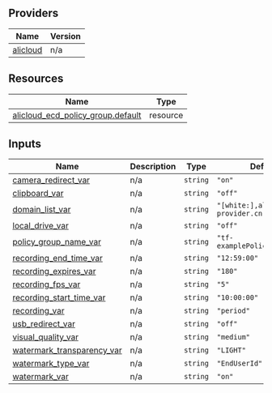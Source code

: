 <!-- BEGIN_TF_DOCS -->
## Providers

| Name | Version |
|------|---------|
| <a name="provider_alicloud"></a> [alicloud](#provider\_alicloud) | n/a |

## Resources

| Name | Type |
|------|------|
| [alicloud_ecd_policy_group.default](https://registry.terraform.io/providers/hashicorp/alicloud/latest/docs/resources/ecd_policy_group) | resource |

## Inputs

| Name | Description | Type | Default | Required |
|------|-------------|------|---------|:--------:|
| <a name="input_camera_redirect_var"></a> [camera\_redirect\_var](#input\_camera\_redirect\_var) | n/a | `string` | `"on"` | no |
| <a name="input_clipboard_var"></a> [clipboard\_var](#input\_clipboard\_var) | n/a | `string` | `"off"` | no |
| <a name="input_domain_list_var"></a> [domain\_list\_var](#input\_domain\_list\_var) | n/a | `string` | `"[white:],alicloud-provider.cn"` | no |
| <a name="input_local_drive_var"></a> [local\_drive\_var](#input\_local\_drive\_var) | n/a | `string` | `"off"` | no |
| <a name="input_policy_group_name_var"></a> [policy\_group\_name\_var](#input\_policy\_group\_name\_var) | n/a | `string` | `"tf-examplePolicyGroupName"` | no |
| <a name="input_recording_end_time_var"></a> [recording\_end\_time\_var](#input\_recording\_end\_time\_var) | n/a | `string` | `"12:59:00"` | no |
| <a name="input_recording_expires_var"></a> [recording\_expires\_var](#input\_recording\_expires\_var) | n/a | `string` | `"180"` | no |
| <a name="input_recording_fps_var"></a> [recording\_fps\_var](#input\_recording\_fps\_var) | n/a | `string` | `"5"` | no |
| <a name="input_recording_start_time_var"></a> [recording\_start\_time\_var](#input\_recording\_start\_time\_var) | n/a | `string` | `"10:00:00"` | no |
| <a name="input_recording_var"></a> [recording\_var](#input\_recording\_var) | n/a | `string` | `"period"` | no |
| <a name="input_usb_redirect_var"></a> [usb\_redirect\_var](#input\_usb\_redirect\_var) | n/a | `string` | `"off"` | no |
| <a name="input_visual_quality_var"></a> [visual\_quality\_var](#input\_visual\_quality\_var) | n/a | `string` | `"medium"` | no |
| <a name="input_watermark_transparency_var"></a> [watermark\_transparency\_var](#input\_watermark\_transparency\_var) | n/a | `string` | `"LIGHT"` | no |
| <a name="input_watermark_type_var"></a> [watermark\_type\_var](#input\_watermark\_type\_var) | n/a | `string` | `"EndUserId"` | no |
| <a name="input_watermark_var"></a> [watermark\_var](#input\_watermark\_var) | n/a | `string` | `"on"` | no |
<!-- END_TF_DOCS -->    